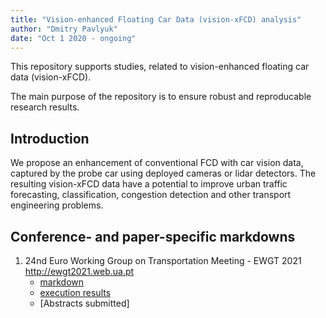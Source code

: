 ```yaml
---
title: "Vision-enhanced Floating Car Data (vision-xFCD) analysis"
author: "Dmitry Pavlyuk"
date: "Oct 1 2020 - ongoing"
---
```


This repository supports studies, related to vision-enhanced floating car data (vision-xFCD).

The main purpose of the repository is to ensure robust and reproducable research results.


Introduction
----------------
We propose an enhancement of conventional FCD with car vision data, captured by the probe car using deployed cameras or lidar detectors. The resulting vision-xFCD data have a potential to improve urban traffic forecasting, classification, congestion detection and other transport engineering problems.


Conference- and paper-specific markdowns
----------------

1. 24nd Euro Working Group on Transportation Meeting - EWGT 2021 http://ewgt2021.web.ua.pt
    + [markdown](./EWGT2021.Rmd)
    + [execution results](./EWGT2021.html)
    + [Abstracts submitted]
    